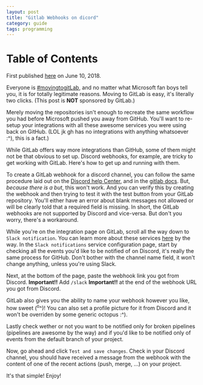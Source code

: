 ```yaml
---
layout: post
title: "Gitlab Webhooks on dicord"
category: guide
tags: programming
---
```


# Table of Contents



First published [here](https://programming.im/guides/14) on June 10, 2018.

Everyone is [#movingtogitLab](https://about.gitlab.com/2018/06/03/movingtogitlab/), and no matter what Microsoft fan boys tell you,
it is for totally legitimate reasons. Moving to GitLab is easy, it's literally
two clicks. (This post is **NOT** sponsored by GitLab.) 

Merely moving the repositories isn't enough to recreate the same workflow you
had before Microsoft pushed you away from GitHub. You'll want to re-setup your
integrations with all these awesome services you were using back on GitHub. (LOL
jk gh has no integrations with anything whatsoever :^), this is a fact.)

While GitLab offers way more integrations than GitHub, some of them might not be
that obvious to set up. Discord webhooks, for example, are tricky to get working
with GitLab. Here's how to get up and running with them.

To create a GitLab webhook for a discord channel, you can follow the same
procedure laid out on the [Discord help Center](https://support.discordapp.com/hc/en-us/articles/228383668-Intro-to-Webhooks), and in the [gitlab docs](https://docs.gitlab.com/ee/user/project/integrations/webhooks.html). But,
*because there is a but*, this won't work. And you can verify this by creating
the webhook and then trying to test it with the test button from your GitLab
repository. You'll either have an error about blank messages not allowed or
will be clearly told that a required field is missing. In short, the GitLab
webhooks are not supported by Discord and vice-versa. But don't you worry,
there's a workaround.

While you're on the integration page on GitLab, scroll all the way down to
`Slack notification`. You can learn more about these services [here](https://docs.gitlab.com/ee/user/project/integrations/project_services.html) by the way.
In the `Slack notifications` service configuration page, start by checking all
the events you'd like to be notified of on Discord, it's really the same process
for GitHub. Don't bother with the channel name field, it won't change anything,
unless you're using Slack. 

Next, at the bottom of the page, paste the webhook link you
got from Discord. **Important!!** Add `/slack` **Important!!** at the end of the
webhook URL you got from Discord. 

GitLab also gives you the ability to name your webhook however you like, how
sweet (<sup>o</sup>^)! You can also set a profile picture for it from Discord and it won't
be overriden by some generic octopus :^).

Lastly check wether or not you want to be notified only for broken pipelines 
(pipelines are awesome by the way) and if you'd like to be notified only of events
from the default branch of your project.

Now, go ahead and click `Test and save changes`. Check in your Discord channel,
you should have received a message from the webhook with the content
of one of the recent actions (push, merge, &#x2026;) on your project. 

It's that simple! Enjoy!

